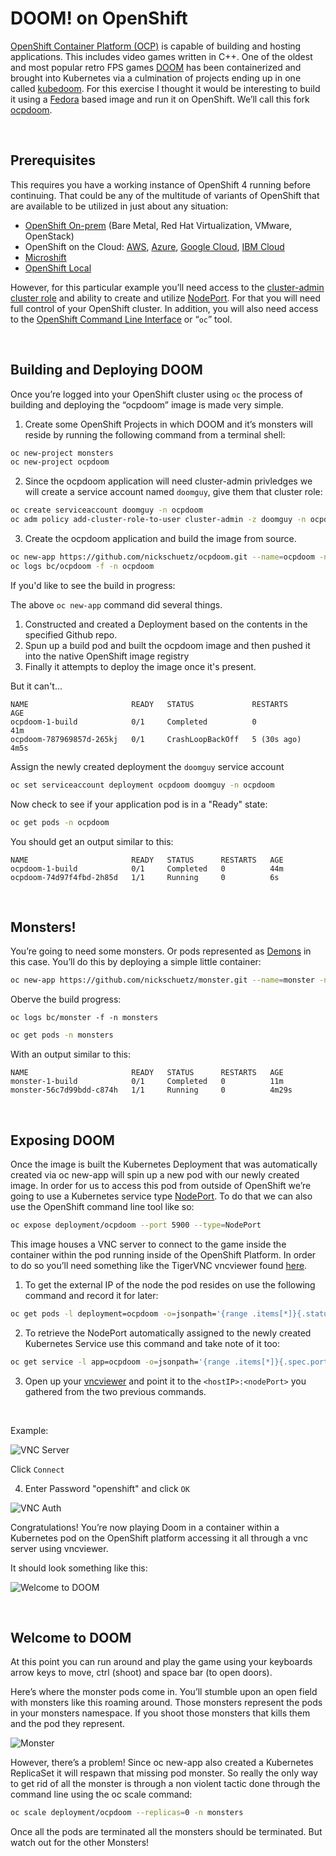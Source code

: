 # DOOM! on OpenShift

[OpenShift Container Platform (OCP)](https://www.openshift.com) is capable of building and hosting applications. This includes video games written in C++. One of the oldest and most popular retro FPS games [DOOM](https://en.wikipedia.org/wiki/Doom_(1993_video_game)) has been containerized and brought into Kubernetes via a culmination of projects ending up in one called [kubedoom](https://github.com/storax/kubedoom). For this exercise I thought it would be interesting to build it using a [Fedora](https://getfedora.org/) based image and run it on OpenShift. We’ll call this fork [ocpdoom](https://github.com/nickschuetz/ocpdoom).

<br>

## Prerequisites

This requires you have a working instance of OpenShift 4 running before continuing. That could be any of the multitude of variants of OpenShift that are available to be utilized in just about any situation:

* [OpenShift On-prem](https://docs.openshift.com/container-platform/4.12/installing/installing_on_prem_assisted/installing-on-prem-assisted.html) (Bare Metal, Red Hat Virtualization, VMware, OpenStack)
* OpenShift on the Cloud: [AWS](https://aws.amazon.com/rosa/), [Azure](https://azure.microsoft.com/en-us/products/openshift), [Google Cloud](https://console.cloud.google.com/marketplace/browse?q=red%20hat%20openshift&pli=1), [IBM Cloud](https://www.ibm.com/cloud/openshift)
* [Microshift](https://github.com/openshift/microshift)
* <a href="https://developers.redhat.com/products/openshift-local/overview" target="_blank">OpenShift Local</a>

However, for this particular example you’ll need access to the [cluster-admin cluster role](https://docs.openshift.com/container-platform/4.12/authentication/using-rbac.html#:~:text=Cluster%20administrators%20can%20use%20the,has%20access%20to%20their%20projects.) and ability to create and utilize [NodePort](https://kubernetes.io/docs/concepts/services-networking/service/#type-nodeport). For that you will need full control of your OpenShift cluster. In addition, you will also need access to the [OpenShift Command Line Interface](https://docs.openshift.com/container-platform/4.12/cli_reference/openshift_cli/getting-started-cli.html) or “`oc`” tool.

<br>

## Building and Deploying DOOM

Once you’re logged into your OpenShift cluster using `oc` the process of building and deploying the “ocpdoom” image is made very simple.

1. Create some OpenShift Projects in which DOOM and it’s monsters will reside by running the following command from a terminal shell:

```bash
oc new-project monsters
oc new-project ocpdoom
```

2. Since the ocpdoom application will need cluster-admin privledges we will create a service account named `doomguy`, give them that cluster role:

```bash
oc create serviceaccount doomguy -n ocpdoom
oc adm policy add-cluster-role-to-user cluster-admin -z doomguy -n ocpdoom
```

3. Create the ocpdoom application and build the image from source.

```bash
oc new-app https://github.com/nickschuetz/ocpdoom.git --name=ocpdoom -n ocpdoom
oc logs bc/ocpdoom -f -n ocpdoom
```

If you'd like to see the build in progress:

The above `oc new-app` command did several things.
1. Constructed and created a Deployment based on the contents in the specified Github repo.
2. Spun up a build pod and built the ocpdoom image and then pushed it into the native OpenShift image registry
3. Finally it attempts to deploy the image once it's present. 

But it can't...

```console
NAME                       READY   STATUS             RESTARTS      AGE
ocpdoom-1-build            0/1     Completed          0             41m
ocpdoom-787969857d-265kj   0/1     CrashLoopBackOff   5 (30s ago)   4m5s
```

Assign the newly created deployment the `doomguy` service account
```bash
oc set serviceaccount deployment ocpdoom doomguy -n ocpdoom
```

Now check to see if your application pod is in a "Ready" state:

```bash
oc get pods -n ocpdoom
```

You should get an output similar to this:

```console
NAME                       READY   STATUS      RESTARTS   AGE
ocpdoom-1-build            0/1     Completed   0          44m
ocpdoom-74d97f4fbd-2h85d   1/1     Running     0          6s
```

<br>

## Monsters!

You’re going to need some monsters. Or pods represented as [Demons](https://doom.fandom.com/wiki/Demon) in this case. You’ll do this by deploying a simple little container:


```bash
oc new-app https://github.com/nickschuetz/monster.git --name=monster -n monsters
```

Oberve the build progress:
```
oc logs bc/monster -f -n monsters
```

```bash
oc get pods -n monsters
```
With an output similar to this:
```console
NAME                       READY   STATUS      RESTARTS   AGE
monster-1-build            0/1     Completed   0          11m
monster-56c7d99bdd-c874h   1/1     Running     0          4m29s
```

<br>

## Exposing DOOM

Once the image is built the Kubernetes Deployment that was automatically created via oc new-app will spin up a new pod with our newly created image. In order for us to access this pod from outside of OpenShift we’re going to use a Kubernetes service type [NodePort](https://kubernetes.io/docs/concepts/services-networking/service/#type-nodeport). To do that we can also use the OpenShift command line tool like so:

```bash
oc expose deployment/ocpdoom --port 5900 --type=NodePort
```

This image houses a VNC server to connect to the game inside the container within the pod running inside of the OpenShift Platform. In order to do so you’ll need something like the TigerVNC vncviewer found [here](https://sourceforge.net/projects/tigervnc/files/stable/).

1. To get the external IP of the node the pod resides on use the following command and record it for later:

```bash
oc get pods -l deployment=ocpdoom -o=jsonpath='{range .items[*]}{.status.hostIP}{"\n"}{end}' -n ocpdoom
```

2. To retrieve the NodePort automatically assigned to the newly created Kubernetes Service use this command and take note of it too:

```bash
oc get service -l app=ocpdoom -o=jsonpath='{range .items[*]}{.spec.ports[:1].nodePort}{"\n"}{end}' -n ocpdoom
```

3. Open up your [vncviewer](https://sourceforge.net/projects/tigervnc/files/stable/) and point it to the `<hostIP>:<nodePort>` you gathered from the two previous commands. 

<br>

Example:

![VNC Server](assets/images/vnc-server.png)

Click `Connect`

4. Enter Password "openshift" and click `OK`

![VNC Auth](assets/images/vnc-auth.png)

Congratulations! You’re now playing Doom in a container within a Kubernetes pod on the OpenShift platform accessing it all through a vnc server using vncviewer. 

It should look something like this:

![Welcome to DOOM](assets/images/doom-begin.png)

<br>

## Welcome to DOOM

At this point you can run around and play the game using your keyboards arrow keys to move, ctrl (shoot) and space bar (to open doors). 

Here’s where the monster pods come in. You’ll stumble upon an open field with monsters like this roaming around. Those monsters represent the pods in your monsters namespace. If you shoot those monsters that kills them and the pod they represent.

![Monster](assets/images/monster-pod.png)

However, there’s a problem! Since oc new-app also created a Kubernetes ReplicaSet it will respawn that missing pod monster. So really the only way to get rid of all the monster is through a non violent tactic done through the command line using the oc scale command:

```bash
oc scale deployment/ocpdoom --replicas=0 -n monsters 
```

Once all the pods are terminated all the monsters should be terminated. But watch out for the other Monsters!
